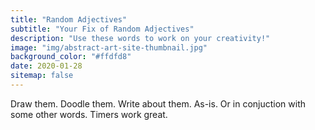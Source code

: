 ```yaml
---
title: "Random Adjectives"
subtitle: "Your Fix of Random Adjectives"
description: "Use these words to work on your creativity!"
image: "img/abstract-art-site-thumbnail.jpg"
background_color: "#ffdfd8"
date: 2020-01-28
sitemap: false
---
```


Draw them. Doodle them. Write about them. As-is. Or in conjuction with some other words. Timers work great.

<ul class="_random random" data-child="li" data-amount="20" data-template="[[ adjectives ]]"></ul>
